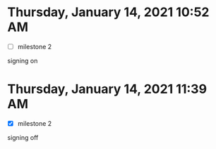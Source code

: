 # Thursday, January 14, 2021 10:52 AM
- [ ] milestone 2

signing on

# Thursday, January 14, 2021 11:39 AM
- [x] milestone 2

signing off
